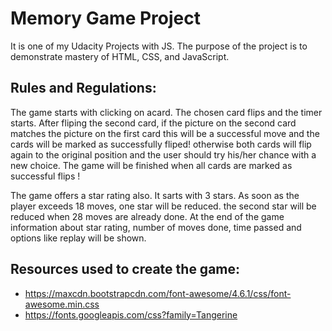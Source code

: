 # Memory Game Project
It is one of my Udacity Projects with JS. The purpose of the project is to demonstrate mastery of HTML, CSS, and JavaScript.

## Rules and Regulations:
The game starts with clicking on acard. The chosen card flips and the timer starts. After fliping the second card, if the picture on the second card matches the picture on the first card this will be a successful move and the cards will be marked as successfully fliped! otherwise both cards will flip again to the original position and the user should try his/her chance with a new choice. The game will be finished when all cards are marked as successful flips !

The game offers a star rating also. It sarts with 3 stars. As soon as the player exceeds 18 moves, one star will be reduced. the second star will be reduced when 28 moves are already done. 
At the end of the game information about star rating, number of moves done, time passed and options like replay will be shown.

## Resources used to create the game:
- https://maxcdn.bootstrapcdn.com/font-awesome/4.6.1/css/font-awesome.min.css
- https://fonts.googleapis.com/css?family=Tangerine
